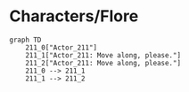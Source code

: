 # Characters/Flore


```mermaid
graph TD
    211_0["Actor_211"]
    211_1["Actor_211: Move along, please."]
    211_2["Actor_211: Move along, please."]
    211_0 --> 211_1
    211_1 --> 211_2
```